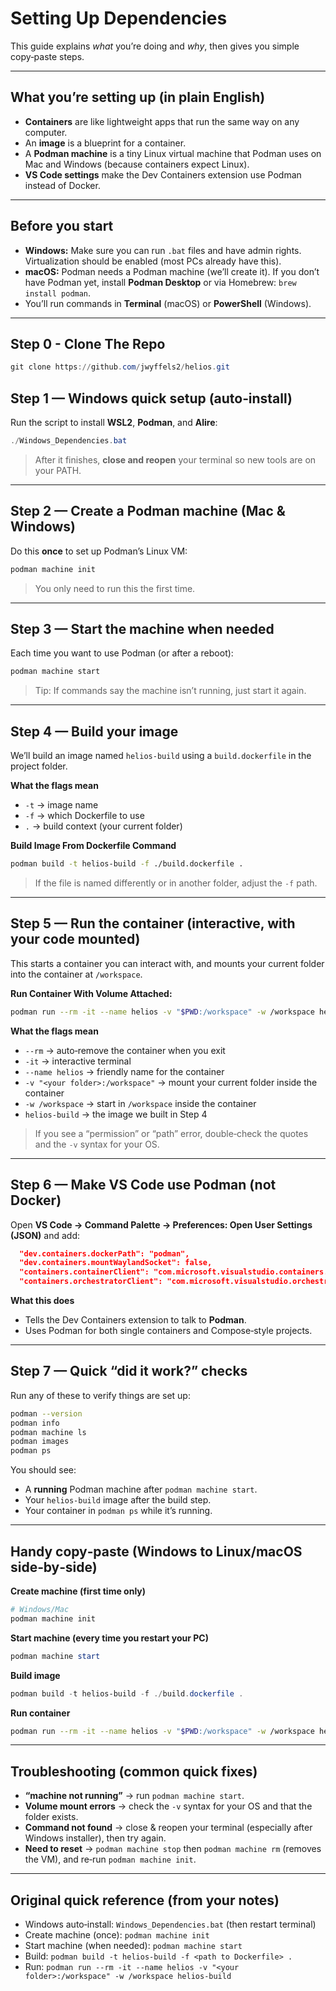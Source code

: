 # Setting Up Dependencies
This guide explains *what* you’re doing and *why*, then gives you simple copy‑paste steps.

---

## What you’re setting up (in plain English)
- **Containers** are like lightweight apps that run the same way on any computer.
- An **image** is a blueprint for a container.
- A **Podman machine** is a tiny Linux virtual machine that Podman uses on Mac and Windows (because containers expect Linux).
- **VS Code settings** make the Dev Containers extension use Podman instead of Docker.

---

## Before you start
- **Windows:** Make sure you can run `.bat` files and have admin rights. Virtualization should be enabled (most PCs already have this).
- **macOS:** Podman needs a Podman machine (we’ll create it). If you don’t have Podman yet, install **Podman Desktop** or via Homebrew: `brew install podman`.
- You’ll run commands in **Terminal** (macOS) or **PowerShell** (Windows).

---

## Step 0 - Clone The Repo
```powershell
git clone https://github.com/jwyffels2/helios.git
```

## Step 1 — Windows quick setup (auto‑install)
Run the script to install **WSL2**, **Podman**, and **Alire**:

```powershell
./Windows_Dependencies.bat
```

> After it finishes, **close and reopen** your terminal so new tools are on your PATH.

---

## Step 2 — Create a Podman machine (Mac & Windows)
Do this **once** to set up Podman’s Linux VM:

```bash
podman machine init
```

> You only need to run this the first time.

---

## Step 3 — Start the machine when needed
Each time you want to use Podman (or after a reboot):

```bash
podman machine start
```

> Tip: If commands say the machine isn’t running, just start it again.

---

## Step 4 — Build your image
We’ll build an image named `helios-build` using a `build.dockerfile` in the project folder.

**What the flags mean**
- `-t` -> image name
- `-f` -> which Dockerfile to use
- `.` -> build context (your current folder)

**Build Image From Dockerfile Command**
```bash
podman build -t helios-build -f ./build.dockerfile .
```

> If the file is named differently or in another folder, adjust the `-f` path.

---

## Step 5 — Run the container (interactive, with your code mounted)
This starts a container you can interact with, and mounts your current folder into the container at `/workspace`.

**Run Container With Volume Attached:**
```bash
podman run --rm -it --name helios -v "$PWD:/workspace" -w /workspace helios-build
```

**What the flags mean**
- `--rm` -> auto‑remove the container when you exit
- `-it` -> interactive terminal
- `--name helios` -> friendly name for the container
- `-v "<your folder>:/workspace"` -> mount your current folder inside the container
- `-w /workspace` -> start in `/workspace` inside the container
- `helios-build` -> the image we built in Step 4

> If you see a “permission” or “path” error, double‑check the quotes and the `-v` syntax for your OS.

---

## Step 6 — Make VS Code use Podman (not Docker)
Open **VS Code -> Command Palette -> Preferences: Open User Settings (JSON)** and add:

```json
  "dev.containers.dockerPath": "podman",
  "dev.containers.mountWaylandSocket": false,
  "containers.containerClient": "com.microsoft.visualstudio.containers.podman",
  "containers.orchestratorClient": "com.microsoft.visualstudio.orchestrators.podmancompose",
```

**What this does**
- Tells the Dev Containers extension to talk to **Podman**.
- Uses Podman for both single containers and Compose‑style projects.
---

## Step 7 — Quick “did it work?” checks
Run any of these to verify things are set up:

```bash
podman --version
podman info
podman machine ls
podman images
podman ps
```

You should see:
- A **running** Podman machine after `podman machine start`.
- Your `helios-build` image after the build step.
- Your container in `podman ps` while it’s running.

---

## Handy copy‑paste (Windows to Linux/macOS side‑by‑side)

**Create machine (first time only)**
```powershell
# Windows/Mac
podman machine init
```

**Start machine (every time you restart your PC)**
```powershell
podman machine start
```


**Build image**

```powershell
podman build -t helios-build -f ./build.dockerfile .
```

**Run container**

```bash
podman run --rm -it --name helios -v "$PWD:/workspace" -w /workspace helios-build
```

---

## Troubleshooting (common quick fixes)
- **“machine not running”** -> run `podman machine start`.
- **Volume mount errors** -> check the `-v` syntax for your OS and that the folder exists.
- **Command not found** -> close & reopen your terminal (especially after Windows installer), then try again.
- **Need to reset** -> `podman machine stop` then `podman machine rm` (removes the VM), and re‑run `podman machine init`.

---

## Original quick reference (from your notes)
- Windows auto‑install: `Windows_Dependencies.bat` (then restart terminal)
- Create machine (once): `podman machine init`
- Start machine (when needed): `podman machine start`
- Build: `podman build -t helios-build -f <path to Dockerfile> .`
- Run: `podman run --rm -it --name helios -v "<your folder>:/workspace" -w /workspace helios-build`
